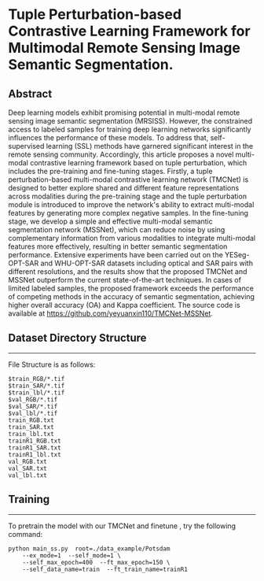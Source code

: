 # Tuple Perturbation-based Contrastive Learning Framework for Multimodal Remote Sensing Image Semantic Segmentation.
## Abstract

Deep learning models exhibit promising potential in multi-modal remote sensing image semantic segmentation (MRSISS). However, the constrained access to labeled samples for training deep learning networks significantly influences the performance of these models. To address that, self-supervised learning (SSL) methods have garnered significant interest in the remote sensing community. Accordingly, this article proposes a novel multi-modal contrastive learning framework based on tuple perturbation, which includes the pre-training and fine-tuning stages. Firstly, a tuple perturbation-based multi-modal contrastive learning network (TMCNet) is designed to better explore shared and different feature representations across modalities during the pre-training stage and the tuple perturbation module is introduced to improve the network's ability to extract multi-modal features by generating more complex negative samples. In the fine-tuning stage, we develop a simple and effective multi-modal semantic segmentation network (MSSNet), which can reduce noise by using complementary information from various modalities to integrate multi-modal features more effectively, resulting in better semantic segmentation performance. Extensive experiments have been carried out on the YESeg-OPT-SAR and WHU-OPT-SAR datasets including optical and SAR pairs with different resolutions, and the results show that the proposed TMCNet and MSSNet outperform the current state-of-the-art techniques. In cases of limited labeled samples, the proposed framework exceeds the performance of competing methods in the accuracy of semantic segmentation, achieving higher overall accuracy (OA) and Kappa coefficient. The source code is available at https://github.com/yeyuanxin110/TMCNet-MSSNet.


## Dataset Directory Structure
-------
File Structure is as follows:   

    $train_RGB/*.tif     
    $train_SAR/*.tif     
    $train_lbl/*.tif     
    $val_RGB/*.tif 
    $val_SAR/*.tif
    $val_lbl/*.tif    
    train_RGB.txt
    train_SAR.txt    
    train_lbl.txt    
    trainR1_RGB.txt
    trainR1_SAR.txt    
    trainR1_lbl.txt       
    val_RGB.txt
    val_SAR.txt    
    val_lbl.txt
    
## Training
-------         
To pretrain the model with our TMCNet and finetune , try the following command:      
```
python main_ss.py  root=./data_example/Potsdam
    --ex_mode=1  --self_mode=1 \  
    --self_max_epoch=400  --ft_max_epoch=150 \
    --self_data_name=train  --ft_train_name=trainR1
```   
    
